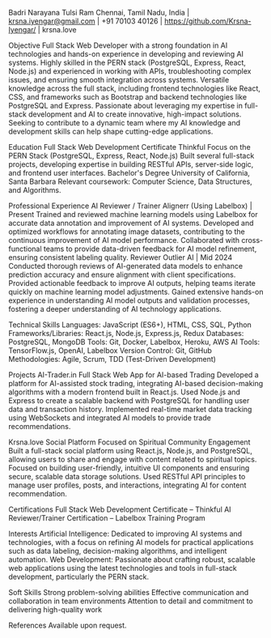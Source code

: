 Badri Narayana Tulsi Ram
Chennai, Tamil Nadu, India | krsna.iyengar@gmail.com | +91 70103 40126 | https://github.com/Krsna-Iyengar/  | krsna.love

Objective
Full Stack Web Developer with a strong foundation in AI technologies and hands-on experience in developing and reviewing AI systems. Highly skilled in the PERN stack (PostgreSQL, Express, React, Node.js) and experienced in working with APIs, troubleshooting complex issues, and ensuring smooth integration across systems. Versatile knowledge across the full stack, including frontend technologies like React, CSS, and frameworks such as Bootstrap and backend technologies like PostgreSQL and Express. Passionate about leveraging my expertise in full-stack development and AI to create innovative, high-impact solutions. Seeking to contribute to a dynamic team where my AI knowledge and development skills can help shape cutting-edge applications.

Education
Full Stack Web Development Certificate
Thinkful 
Focus on the PERN Stack (PostgreSQL, Express, React, Node.js)
Built several full-stack projects, developing expertise in building RESTful APIs, server-side logic, and frontend user interfaces.
Bachelor's Degree
University of California, Santa Barbara 
Relevant coursework: Computer Science, Data Structures, and Algorithms.

Professional Experience
AI Reviewer / Trainer
Alignerr (Using Labelbox) | Present
Trained and reviewed machine learning models using Labelbox for accurate data annotation and improvement of AI systems.
Developed and optimized workflows for annotating image datasets, contributing to the continuous improvement of AI model performance.
Collaborated with cross-functional teams to provide data-driven feedback for AI model refinement, ensuring consistent labeling quality.
Reviewer
Outlier AI | Mid 2024
Conducted thorough reviews of AI-generated data models to enhance prediction accuracy and ensure alignment with client specifications.
Provided actionable feedback to improve AI outputs, helping teams iterate quickly on machine learning model adjustments.
Gained extensive hands-on experience in understanding AI model outputs and validation processes, fostering a deeper understanding of AI technology applications.

Technical Skills
Languages: JavaScript (ES6+), HTML, CSS, SQL, Python
Frameworks/Libraries: React.js, Node.js, Express.js, Redux
Databases: PostgreSQL, MongoDB
Tools: Git, Docker, Labelbox, Heroku, AWS
AI Tools: TensorFlow.js, OpenAI, Labelbox
Version Control: Git, GitHub
Methodologies: Agile, Scrum, TDD (Test-Driven Development)

Projects
AI-Trader.in
Full Stack Web App for AI-based Trading
Developed a platform for AI-assisted stock trading, integrating AI-based decision-making algorithms with a modern frontend built in React.js.
Used Node.js and Express to create a scalable backend with PostgreSQL for handling user data and transaction history.
Implemented real-time market data tracking using WebSockets and integrated AI models to provide trade recommendations.


Krsna.love
Social Platform Focused on Spiritual Community Engagement
Built a full-stack social platform using React.js, Node.js, and PostgreSQL, allowing users to share and engage with content related to spiritual topics.
Focused on building user-friendly, intuitive UI components and ensuring secure, scalable data storage solutions.
Used RESTful API principles to manage user profiles, posts, and interactions, integrating AI for content recommendation.

Certifications
Full Stack Web Development Certificate – Thinkful
AI Reviewer/Trainer Certification – Labelbox Training Program

Interests
Artificial Intelligence: Dedicated to improving AI systems and technologies, with a focus on refining AI models for practical applications such as data labeling, decision-making algorithms, and intelligent automation.
Web Development: Passionate about crafting robust, scalable web applications using the latest technologies and tools in full-stack development, particularly the PERN stack.

Soft Skills
Strong problem-solving abilities
Effective communication and collaboration in team environments
Attention to detail and commitment to delivering high-quality work

References
Available upon request.
